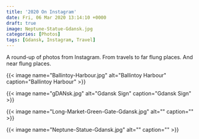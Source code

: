 ```yaml
---
title: '2020 On Instagram'
date: Fri, 06 Mar 2020 13:14:10 +0000
draft: true
image: Neptune-Statue-Gdansk.jpg
categories: [Photos]
tags: [Gdansk, Instagram, Travel]
---
```


A round-up of photos from Instagram. From travels to far flung places. And near flung places.
<!--more-->


{{< image name="Ballintoy-Harbour.jpg" alt="Ballintoy Harbour" caption="Ballintoy Harbour" >}}

{{< image name="gDANsk.jpg" alt="Gdansk Sign" caption="Gdansk Sign" >}}

{{< image name="Long-Market-Green-Gate-Gdansk.jpg" alt="" caption="" >}}

{{< image name="Neptune-Statue-Gdansk.jpg" alt="" caption="" >}}